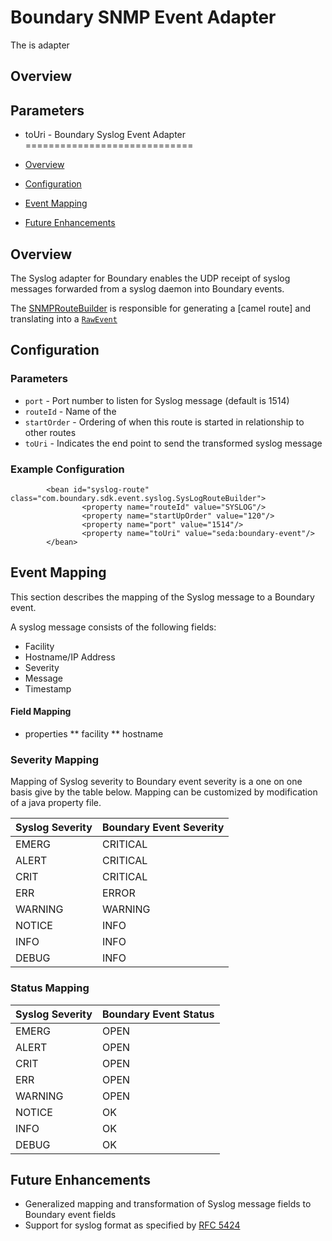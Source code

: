 Boundary SNMP Event Adapter
===========================

The is adapter


Overview
--------





Parameters
----------

* toUri - 
Boundary Syslog Event Adapter
=============================

* [Overview](#overview)
* [Configuration](#configuration)
* [Event Mapping](#event-mapping)
* [Future Enhancements](#future-enhancements)

Overview
--------
The Syslog adapter for Boundary enables the UDP receipt of syslog messages forwarded from a syslog daemon into Boundary events.


The [SNMPRouteBuilder](http://www.google.com) is responsible for generating a [camel route] and translating into a [`RawEvent`](https://app.boundary.com/docs/events_api#RawEvent)

Configuration
------------

### Parameters

* `port` - Port number to listen for Syslog message (default is 1514)
* `routeId` - Name of the
* `startOrder` - Ordering of when this route is started in relationship to other routes
* `toUri` - Indicates the end point to send the transformed syslog message

### Example Configuration
```
        <bean id="syslog-route" class="com.boundary.sdk.event.syslog.SysLogRouteBuilder">
                <property name="routeId" value="SYSLOG"/>
                <property name="startUpOrder" value="120"/>
                <property name="port" value="1514"/>
                <property name="toUri" value="seda:boundary-event"/>
        </bean>

```

Event Mapping
----------------------------------------
This section describes the mapping of the Syslog message to a Boundary event.

A syslog message consists of the following fields:

* Facility
* Hostname/IP Address
* Severity
* Message
* Timestamp

#### Field Mapping

* properties
** facility
** hostname


### Severity Mapping
Mapping of Syslog severity to Boundary event severity is a one on one
basis give by the table below. Mapping can be customized by modification of a
java property file.

|Syslog Severity|Boundary Event Severity|
|---------------|-----------------------|
|EMERG          |CRITICAL               |
|ALERT          |CRITICAL               |
|CRIT           |CRITICAL               |
|ERR            |ERROR                  |
|WARNING        |WARNING                |
|NOTICE         |INFO                   |
|INFO           |INFO                   |
|DEBUG          |INFO                   |

### Status Mapping

|Syslog Severity|Boundary Event Status|
|---------------|---------------------|
|EMERG          |OPEN                 |
|ALERT          |OPEN                 |
|CRIT           |OPEN                 |
|ERR            |OPEN                 |
|WARNING        |OPEN                 |
|NOTICE         |OK                   |
|INFO           |OK                   |
|DEBUG          |OK                   |

Future Enhancements
-------------------
* Generalized mapping and transformation of Syslog message fields to Boundary event fields
* Support for syslog format as specified by [RFC 5424](http://tools.ietf.org/html/rfc5424)


